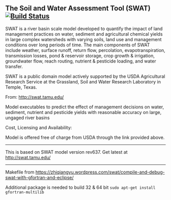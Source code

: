 ## The Soil and Water Assessment Tool (SWAT) [![Build Status](https://travis-ci.org/grmpfhmbl/swatmodel-trusty64.svg?branch=master)](https://travis-ci.org/grmpfhmbl/swatmodel-trusty64)

SWAT is a river basin scale model developed to quantify the impact of land management practices on water, sediment
and agricultural chemical yields in large complex watersheds with varying soils, land use and management conditions
over long periods of time. The main components of SWAT include weather, surface runoff, return flow, percolation,
evapotranspiration, transmission losses, pond & reservoir storage, crop growth & irrigation, groundwater flow, reach
routing, nutrient & pesticide loading, and water transfer.

SWAT is a public domain model actively supported by the USDA Agricultural Research Service at the Grassland, Soil and
Water Research Laboratory in Temple, Texas.

From: http://swat.tamu.edu/

Model executables to predict the effect of management decisions on water, sediment, nutrient and pesticide yields with reasonable accuracy on large, ungaged river basins

Cost, Licensing and Availability:

Model is offered free of charge from USDA through the link provided above. 

---

This is based on SWAT model version rev637. Get latest at http://swat.tamu.edu/

---

Makefile from https://zhiqiangyu.wordpress.com/swat/compile-and-debug-swat-with-gfortran-and-eclipse/

Additional package is needed to build 32 & 64 bit `sudo apt-get install gfortran-multilib`